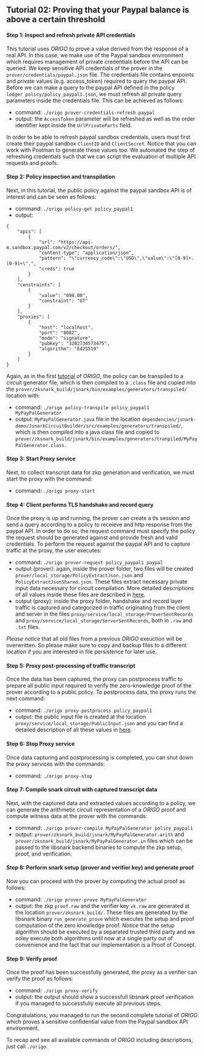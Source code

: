 ## Tutorial 02: Proving that your Paypal balance is above a certain threshold


#### Step 1: Inspect and refresh private API credentials
This tutorial uses _ORIGO_ to prove a value derived from the response of a real API. In this case, we make use of the Paypal sandbox environment which requires management of private credentials before the API can be queried. We keep sensitive API credentials of the prover in the `prover/credentials/paypal.json` file. The credentials file contains enpoints and private values (e.g. access\_token) required to query the paypal API. Before we can make a query to the paypal API defined in the policy `ledger_policy/policy_paypal1.json`, we must refresh all private query parameters inside the credentials file. This can be achieved as follows:
- command: `./origo prover-credentials-refresh paypal`
- output: the `AccessToken` parameter will be refreshed as well as the order identifier kept inside the `UrlPrivateParts` field.

In order to be able to refresh paypal sandbox credentials, users must first create their paypal sandbox `ClientID` and `ClientSecret`. Notice that you can work with Postman to generate these values too. We automated the step of refreshing credentials such that we can script the evaluation of multiple API requests and proofs.


#### Step 2: Policy inspection and transpilation
Next, in this tutorial, the public policy against the paypal sandbox API is of interest and can be seen as follows:
- command: `./origo policy-get policy_paypal1`
- output:
```
{
	"apis": [
		{
			"url": "https://api-m.sandbox.paypal.com/v2/checkout/orders/",
			"content-type": "application/json",
			"pattern": "\"currency_code\":\"USD\",\"value\":\"[0-9]+.[0-9]+\",",
			"creds": true
		}
	],
	"constraints": [
		{
			"value": "098.00",
			"constraint": "GT"
		}
	],
	"proxies": [
		{
			"host": "localhost",
			"port": "8082",
			"mode": "signature",
			"pubKey": "3282734573475",
			"algorithm": "Ed25519"
		}
	]
}
```
Again, as in the first [tutorial](./01_local_api.md) of _ORIGO_, the policy can be transpiled to a circuit generator file, which is then compiled to a `.class` file and copied into the `prover/zksnark_build/jsnark/bin/examples/generators/transpiled/` location with:
- command: `./origo policy-transpile policy_paypal1 MyPayPalGenerator`
- output: `MyPayPalGenerator.java` file in the location `dependencies/jsnark-demo/JsnarkCircuitBuilder/src/examples/generators/transpiled/`, which is then compiled into a java class file and copied to `prover/zksnark_build/jsnark/bin/examples/generators/tranpiled/MyPayPalGenerator.class`.


#### Step 3: Start Proxy service
Next, to collect transcript data for zkp generation and verification, we must start the proxy with the command:
- command: `./origo proxy-start`


#### Step 4: Client performs TLS handshake and record query
Once the proxy is up and running, the prover can create a tls session and send a query according to a policy to receieve and http response from the paypal API. In order to do so, the request command must specify the policy the request should be generated against and provide fresh and valid credentials. To perform the request against the paypal API and to capture traffic at the proxy, the user executes:
- command: `./origo prover-request policy_paypal1 paypal`
- output (prover): again, inside the prover folder, two files will be created `prover/local_storage/PolicyExtractJson.json` and `PolicyExtractJsonShared.json`. These files extract necessary private input data necessary for circuit compilation. More detailed descriptions of all values inside these files are described in [here](../../prover/README.md).
- output (proxy): inside the proxy folder, handshake and record layer traffic is captured and categorized in traffic originating from the client and server in the files `proxy/service/local_storage/ProverSentRecords` and `proxy/service/local_storage/ServerSentRecords`, both in `.raw` and `.txt` files.

*Please notice* that all old files from a previous _ORIGO_ exeuction will be overwritten. So please make sure to copy and backup files to a different location if you are interested in file persistence for later use.


#### Step 5: Proxy post-processing of traffic transcript
Once the data has been captured, the proxy can postprocess traffic to prepare all public input required to verify the zero-knowledge proof of the prover according to a public policy. To postprocess data, the proxy runs the next command:
- command: `./origo proxy-postprocess policy_paypal1`
- output: the public input file is created at the location `proxy/service/local_storage/PublicInput.json` and you can find a detailed description of all these values in [here](../../proxy/README.md).


#### Step 6: Stop Proxy service
Once data capturing and postprocessing is completed, you can shut down the proxy services with the commands:
- command: `./origo proxy-stop`


#### Step 7: Compile snark circuit with captured transcript data
Next, with the captured data and extracted values according to a policy, we can generate the arithmetic circuit representation of a _ORIGO_ proof and compute witness data at the prover with the commands:
- command: `./origo prover-compile MyPayPalGenerator policy_paypal1`
- output: `prover/zksnark_build/jsnark/MyPayPalGenerator.arith` and `prover/zksnark_build/jsnark/MyPayPalGenerator.in` files which can be passed to the libsnark backend binaries to compute the zkp setup, proof, and verification.


#### Step 8: Perform snark setup (prover and verifier key) and generate proof
Now you can proceed with the prover by computing the actual proof as follows:
- command: `./origo prover-prove MyPayPalGenerator`
- output: the zkp `proof.raw` and the verifier key `vk.raw` are generated at the location `prover/zksnark_build/`. These files are generated by the libsnark binary `run_generate_prove` which executes the setup and proof computation of the zero knowledge proof. *Notice* that the setup algorithm should be executed by a separated trusted third party and we soley execute both algorithms until now at a single party out of convenience and the fact that our implementation is a Proof of Concept.


#### Step 9: Verify proof
Once the proof has been successfully generated, the proxy as a verifier can verify the proof as follows:
- command: `./origo proxy-verify`
- output: the output should show a successfull libsnark proof verification if you managed to successfully execute all previous steps.



Congratulations, you managed to run the second complete tutorial of _ORIGO_ which proves a sensitive confidential value from the Paypal sandbox API environment.

To recap and see all available commands of _ORIGO_ including descriptions, just call `./origo`.

